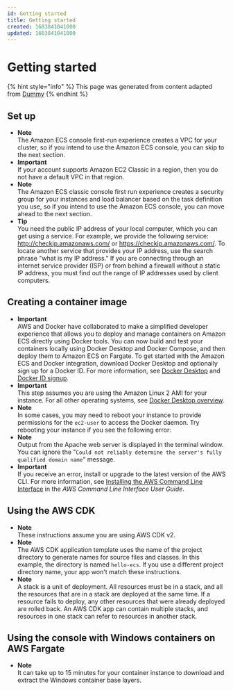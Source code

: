 ```yaml
---
id: Getting started
title: Getting started
created: 1683841041000
updated: 1683841041000
---
```

# Getting started
{% hint style="info" %}
This page was generated from content adapted from [Dummy](https://docs.aws.amazon.com/ec2/index.html)
{% endhint %}
## Set up

- **Note**  
The Amazon ECS console first\-run experience creates a VPC for your cluster, so if you intend to use the Amazon ECS console, you can skip to the next section\.
- **Important**  
If your account supports Amazon EC2 Classic in a region, then you do not have a default VPC in that region\.
- **Note**  
The Amazon ECS classic console first run experience creates a security group for your instances and load balancer based on the task definition you use, so if you intend to use the Amazon ECS console, you can move ahead to the next section\.
- **Tip**  
You need the public IP address of your local computer, which you can get using a service\. For example, we provide the following service: [http://checkip\.amazonaws\.com/](http://checkip.amazonaws.com/) or [https://checkip\.amazonaws\.com/](https://checkip.amazonaws.com/)\. To locate another service that provides your IP address, use the search phrase "what is my IP address\." If you are connecting through an internet service provider \(ISP\) or from behind a firewall without a static IP address, you must find out the range of IP addresses used by client computers\.


## Creating a container image

- **Important**  
AWS and Docker have collaborated to make a simplified developer experience that allows you to deploy and manage containers on Amazon ECS directly using Docker tools\. You can now build and test your containers locally using Docker Desktop and Docker Compose, and then deploy them to Amazon ECS on Fargate\. To get started with the Amazon ECS and Docker integration, download Docker Desktop and optionally sign up for a Docker ID\. For more information, see [Docker Desktop](https://www.docker.com/products/docker-desktop) and [Docker ID signup](https://hub.docker.com/signup/awsedge?utm_source=awsedge)\.
- **Important**  
This step assumes you are using the Amazon Linux 2 AMI for your instance\. For all other operating systems, see [Docker Desktop overview](https://docs.docker.com/desktop/)\.
- **Note**  
In some cases, you may need to reboot your instance to provide permissions for the `ec2-user` to access the Docker daemon\. Try rebooting your instance if you see the following error:
- **Note**  
Output from the Apache web server is displayed in the terminal window\. You can ignore the "`Could not reliably determine the server's fully qualified domain name`" message\.
- **Important**  
If you receive an error, install or upgrade to the latest version of the AWS CLI\. For more information, see [Installing the AWS Command Line Interface](https://docs.aws.amazon.com/cli/latest/userguide/installing.html) in the *AWS Command Line Interface User Guide*\.


## Using the AWS CDK

- **Note**  
These instructions assume you are using AWS CDK v2\.
- **Note**  
The AWS CDK application template uses the name of the project directory to generate names for source files and classes\. In this example, the directory is named `hello-ecs`\. If you use a different project directory name, your app won't match these instructions\.
- **Note**  
A stack is a unit of deployment\. All resources must be in a stack, and all the resources that are in a stack are deployed at the same time\. If a resource fails to deploy, any other resources that were already deployed are rolled back\. An AWS CDK app can contain multiple stacks, and resources in one stack can refer to resources in another stack\.


## Using the console with Windows containers on AWS Fargate

- **Note**  
It can take up to 15 minutes for your container instance to download and extract the Windows container base layers\.

